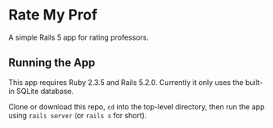 # Rate My Prof

A simple Rails 5 app for rating professors.

## Running the App

This app requires Ruby 2.3.5 and Rails 5.2.0. Currently it only uses the built-in SQLite database.

Clone or download this repo, `cd` into the top-level directory, then run the app using `rails server` (or `rails s` for short).
